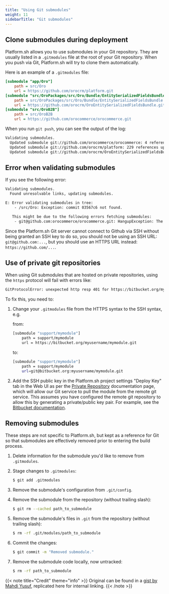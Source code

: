 ```yaml
---
title: "Using Git submodules"
weight: 11
sidebarTitle: "Git submodules"
---
```


## Clone submodules during deployment

Platform.sh allows you to use submodules in your Git repository. They are usually listed in a `.gitmodules` file at the root of your Git repository. When you push via Git, Platform.sh will try to clone them automatically.

Here is an example of a ``.gitmodules`` file:

```ini
[submodule "app/Oro"]
	path = src/Oro
	url = https://github.com/orocrm/platform.git
[submodule "src/OroPackages/src/Oro/Bundle/EntitySerializedFieldsBundle"]
	path = src/OroPackages/src/Oro/Bundle/EntitySerializedFieldsBundle
	url = https://github.com/orocrm/OroEntitySerializedFieldsBundle.git
[submodule "src/OroB2B"]
	path = src/OroB2B
	url = https://github.com/orocommerce/orocommerce.git
```

When you run ``git push``, you can see the output of the log:

```bash
Validating submodules.
  Updated submodule git://github.com/orocommerce/orocommerce: 4 references updated.
  Updated submodule git://github.com/orocrm/platform: 229 references updated.
  Updated submodule git://github.com/orocrm/OroEntitySerializedFieldsBundle: 11 references updated.
```

## Error when validating submodules

If you see the following error:

```bash
Validating submodules.
  Found unresolvable links, updating submodules.

E: Error validating submodules in tree:
    - /src/Oro: Exception: commit 03567c6 not found.

   This might be due to the following errors fetching submodules:
    - git@github.com:orocommerce/orocommerce.git: HangupException: The remote server unexpectedly closed the connection.
```

Since the Platform.sh Git server cannot connect to Github via SSH without being granted an SSH key to do so, you should not be using an SSH URL: ``git@github.com:...``, but you should use an HTTPS URL instead: ``https://github.com/...``.

## Use of private git repositories

When using Git submodules that are hosted on private repositories, using the `https` protocol will fail with errors like:

```bash
GitProtocolError: unexpected http resp 401 for https://bitbucket.org/myusername/mymodule.git/info/refs?service=git-upload-pack
```

To fix this, you need to:

1. Change your `.gitmodules` file from the HTTPS syntax to the SSH syntax, e.g.

    from:

    ```bash
    [submodule "support/mymodule"]
        path = support/mymodule
        url = https://bitbucket.org/myusername/mymodule.git
    ```

    to:

    ```bash
    [submodule "support/mymodule"]
        path = support/mymodule
        url=git@bitbucket.org:myusername/mymodule.git
    ```

2. Add the SSH public key in the Platform.sh project settings "Deploy Key" tab in the Web UI as per the [Private Repository](/development/private-repository.md) documentation page, which will allow our Git service to pull the module from the remote git service. This assumes you have configured the remote git repository to allow this by generating a private/public key pair. For example, see the [Bitbucket documentation](https://confluence.atlassian.com/bitbucket/use-ssh-keys-in-bitbucket-pipelines-847452940.html).


## Removing submodules

These steps are not specific to Platform.sh, but kept as a reference for Git so that submodules are effectively removed prior to entering the build process.

1. Delete information for the submodule you'd like to remove from `.gitmodules`.
2. Stage changes to `.gitmodules`: 

    ```bash
    $ git add .gitmodules
    ```

3. Remove the submodule's configuration from `.git/config`.
4. Remove the submodule from the repository (without trailing slash): 

    ```bash
    $ git rm --cached path_to_submodule
    ```

5. Remove the submodule's files in `.git` from the repository  (without trailing slash): 

    ```bash
    $ rm -rf .git/modules/path_to_submodule
    ```

6. Commit the changes: 

    ```bash
    $ git commit -m "Removed submodule."
    ```

7. Remove the submodule code locally, now untracked: 

    ```bash
    $ rm -rf path_to_submodule
    ```

{{< note title="Credit" theme="info" >}}
Original can be found in a [gist by Mahdi Yusuf](https://gist.github.com/myusuf3/7f645819ded92bda6677), replicated here for internal linking.
{{< /note >}}
